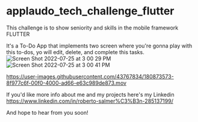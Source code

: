 # applaudo_tech_challenge_flutter

This challenge is to show seniority and skills in the mobile framework FLUTTER

It's a To-Do App that implements two screen where you're gonna play with this to-dos, yo will edit, delete, and complete this tasks.![Screen Shot 2022-07-25 at 3 00 29 PM](https://user-images.githubusercontent.com/43767834/180873219-e1799537-1e00-48c5-bacc-3ce3e4d7190a.png)
![Screen Shot 2022-07-25 at 3 00 41 PM](https://user-images.githubusercontent.com/43767834/180873251-a978c770-5ab5-4046-92e4-a7fac7de6772.png)


https://user-images.githubusercontent.com/43767834/180873573-8f977c6f-00f0-4000-ad66-e63c989de873.mov

If you'd like more info about me and my projects here's my Linkedin
https://www.linkedin.com/in/roberto-salmer%C3%B3n-285137199/

And hope to hear from you soon!
